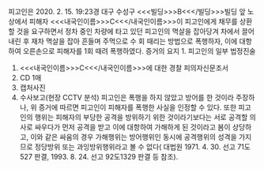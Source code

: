 피고인은 2020. 2. 15. 19:23경 대구 수성구 <<<빌딩>>>B<<</빌딩>>>빌딩 앞 노상에서 피해자 <<<내국인이름>>>C<<</내국인이름>>>이 피고인에게 채무를 상환할 것을 요구하면서 정차 중인 차량에 타고 있던 피고인의 멱살을 잡아당겨 차에서 끌어내린 후 재차 멱살을 잡아 흔들며 주먹으로 수 회 때리는 방법으로 폭행하자, 이에 대항하여 오른손으로 피해자를 1회 때려 폭행하였다.
증거의 요지 1. 피고인의 일부 법정진술
1. <<<내국인이름>>>C<<</내국인이름>>>에 대한 경찰 피의자신문조서
1. CD 1매
1. 캡처사진
1. 수사보고(현장 CCTV 분석)
 피고인은 폭행을 하지 않았고 방어를 한 것이라 주장하나, 위 증거에 따르면 피고인이 피해자를 폭행한 사실을 인정할 수 있다. 또한 피고인의 행위는 피해자의 부당한 공격을 방위하기 위한 것이라기보다는 서로 공격할 의사로 싸우다가 먼저 공격을 받고 이에 대항하여 가해하게 된 것이라고 봄이 상당하고, 이와 같은 싸움의 경우 가해행위는 방어행위인 동시에 공격행위의 성격을 가지므로 정당방위 또는 과잉방위행위라고 볼 수 없다( 대법원 1971. 4. 30. 선고 71도527 판결, 1993. 8. 24. 선고 92도1329 판결 등 참조).
